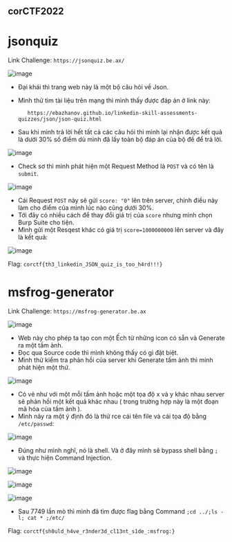 ## corCTF2022
# jsonquiz
Link Challenge: ```https://jsonquiz.be.ax/```

![image](https://user-images.githubusercontent.com/89735990/184584979-7e4d764d-c4a3-4b93-818c-158ce02d3ef4.png)

- Đại khái thì trang web này là một bộ câu hỏi về Json.
- Mình thử tìm tài liệu trên mạng thì mình thấy được đáp án ở link này: 

         https://ebazhanov.github.io/linkedin-skill-assessments-quizzes/json/json-quiz.html
- Sau khi mình trả lời hết tất cả các câu hỏi thì mình lại nhận được kết quả là dưới 30% số điểm dù mình đã lấy toàn bộ đáp án của bộ đề để trả lời.

![image](https://user-images.githubusercontent.com/89735990/184585681-c024f6a2-64d5-479b-8bc0-bb44d4831010.png)

- Check sơ thì mình phát hiện một Request Method là `POST` và có tên là `submit`.

![image](https://user-images.githubusercontent.com/89735990/184586024-a70c9f62-3fef-46c6-8725-0bdbe5bbcc30.png)

- Cái Request `POST` này sẽ gửi `score: "0"` lên trên server, chính điều này làm cho điểm của mình lúc nào cũng dưới 30%.
- Tới đây có nhiều cách để thay đổi giá trị của `score` nhưng mình chọn Burp Suite cho tiện.
- Mình gửi một Resqest khác có giá trị `score=1000000000` lên server và đây là kết quả:

![image](https://user-images.githubusercontent.com/89735990/184586745-9526ee09-30c5-43b2-b63a-17027a69e51a.png)

Flag: `corctf{th3_linkedin_JSON_quiz_is_too_h4rd!!!}`

# msfrog-generator
Link Challenge: ```https://msfrog-generator.be.ax```

![image](https://user-images.githubusercontent.com/89735990/184587038-d4ff6c2e-f407-48c7-a04a-d16063007034.png)

- Web này cho phép ta tạo con một Ếch từ những icon có sẵn và Generate ra một tấm ảnh.
- Đọc qua Source code thì mình không thấy có gì đặt biệt.
- Mình thử kiểm tra phản hồi của server khi Generate tấm ảnh thì minh phát hiện một thứ.

![image](https://user-images.githubusercontent.com/89735990/184587658-0df34458-9ac1-4955-95f8-afadf1167b14.png)

- Có vẻ như với một mỗi tấm ảnh hoặc một tọa độ x và y khác nhau server sẽ phản hồi một kết quả khác nhau ( trong trường hợp này là một đoạn mã hóa của tấm ảnh ).
- Mình nãy ra một ý định đó là thử rce cái tên file và cái tọa độ bằng ``/etc/passwd``:

![image](https://user-images.githubusercontent.com/89735990/184589089-4a7472d6-6894-45f0-94d1-ba7683deaffc.png)

- Đúng như mình nghĩ, nó là shell. Và ở đây mình sẽ bypass shell bằng `;` và thực hiện Command Injection.

![image](https://user-images.githubusercontent.com/89735990/184589737-026a620c-026b-4b55-a9cb-779956b7283b.png)

![image](https://user-images.githubusercontent.com/89735990/184590207-1311f619-8121-4383-8af2-179fddf218c5.png)

![image](https://user-images.githubusercontent.com/89735990/184590364-4b798b47-105d-44c4-821a-3be69b29b52d.png)

- Sau 7749 lần mò thì mình đã tìm được flag bằng Command ``;cd ../;ls -l; cat * ;/etc/``

Flag: `corctf{sh0uld_h4ve_r3nder3d_cl13nt_s1de_:msfrog:}`


